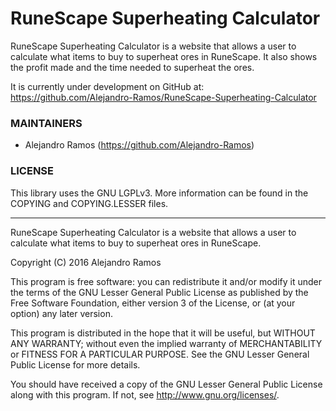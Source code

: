 # RuneScape Superheating Calculator

RuneScape Superheating Calculator is a website that allows a user to calculate
what items to buy to superheat ores in RuneScape. It also shows the profit made
and the time needed to superheat the ores.

It is currently under development on GitHub at:
https://github.com/Alejandro-Ramos/RuneScape-Superheating-Calculator

### MAINTAINERS

 * Alejandro Ramos (https://github.com/Alejandro-Ramos)


### LICENSE

This library uses the GNU LGPLv3. More information can be found in the
COPYING and COPYING.LESSER files.

--------------------------------

RuneScape Superheating Calculator is a website that allows a user to calculate
what items to buy to superheat ores in RuneScape.

Copyright (C) 2016 Alejandro Ramos

This program is free software: you can redistribute it and/or modify
it under the terms of the GNU Lesser General Public License as published by
the Free Software Foundation, either version 3 of the License, or
(at your option) any later version.

This program is distributed in the hope that it will be useful,
but WITHOUT ANY WARRANTY; without even the implied warranty of
MERCHANTABILITY or FITNESS FOR A PARTICULAR PURPOSE.  See the
GNU Lesser General Public License for more details.

You should have received a copy of the GNU Lesser General Public License
along with this program.  If not, see <http://www.gnu.org/licenses/>.
